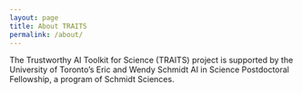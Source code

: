 ```yaml
---
layout: page
title: About TRAITS
permalink: /about/
---
```



<div style="float">
The Trustworthy AI Toolkit for Science (TRAITS) project is supported by the University of Toronto’s Eric and Wendy Schmidt AI in Science Postdoctoral Fellowship, a program of Schmidt Sciences.
</div>